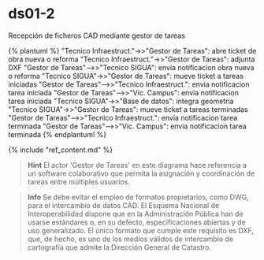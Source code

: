 # ds01-2

Recepción de ficheros CAD mediante gestor de tareas  

{% plantuml %}
"Tecnico Infraestruct."->>"Gestor de Tareas": abre ticket de obra nueva o reforma
"Tecnico Infraestruct."->>"Gestor de Tareas": adjunta DXF
"Gestor de Tareas"-->>"Tecnico SIGUA": envia notificacion obra nueva o reforma
"Tecnico SIGUA"->>"Gestor de Tareas": mueve ticket a tareas iniciadas
"Gestor de Tareas"-->>"Tecnico Infraestruct.": envia notificacion tarea iniciada
"Gestor de Tareas"-->>"Vic. Campus": envia notificacion tarea iniciada
"Tecnico SIGUA"->>"Base de datos": integra geometria
"Tecnico SIGUA"->>"Gestor de Tareas": mueve ticket a tareas terminadas
"Gestor de Tareas"-->>"Tecnico Infraestruct.": envia notificacion tarea terminada
"Gestor de Tareas"-->>"Vic. Campus": envia notificacion tarea terminada
{% endplantuml %}

{% include "ref_content.md" %}

<!--sec data-title="⌨ Notas de los desarrolladores" data-id="devnotes01_2" ces-->

> **Hint** El actor 'Gestor de Tareas' en este diagrama hace referencia a un software colaborativo que permita la asignación y coordinación de tareas entre múltiples usuarios.

> **Info** Se debe evitar el empleo de formatos propietarios, como DWG, para el intercambio de datos CAD. El Esquema Nacional de Interoperabilidad dispone que en la Administración Pública han de usarse estándares o, en su defecto, especificaciones abiertas y de uso generalizado. El único formato que cumple este requisito es DXF, que, de hecho, es uno de los medios válidos de intercambio de cartografía que admite la Dirección General de Catastro.  

<!--endsec-->